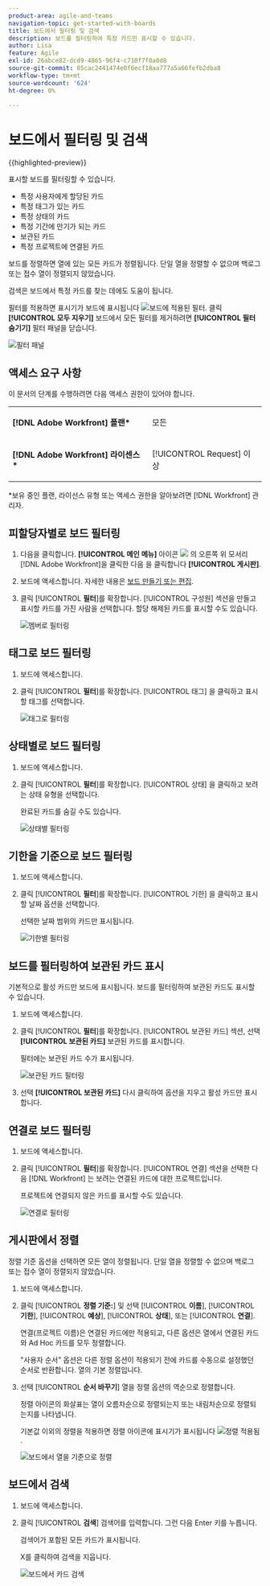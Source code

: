 ```yaml
---
product-area: agile-and-teams
navigation-topic: get-started-with-boards
title: 보드에서 필터링 및 검색
description: 보드를 필터링하여 특정 카드만 표시할 수 있습니다.
author: Lisa
feature: Agile
exl-id: 26abce82-dcd9-4865-96f4-c710f7f0a0d8
source-git-commit: 05cac2441474e0f6ecf18aa777a5a66fefb2dba8
workflow-type: tm+mt
source-wordcount: '624'
ht-degree: 0%

---
```


# 보드에서 필터링 및 검색

{{highlighted-preview}}

표시할 보드를 필터링할 수 있습니다.

* 특정 사용자에게 할당된 카드
* 특정 태그가 있는 카드
* 특정 상태의 카드
* 특정 기간에 만기가 되는 카드
* 보관된 카드
* 특정 프로젝트에 연결된 카드

<span class="preview">보드를 정렬하면 열에 있는 모든 카드가 정렬됩니다. 단일 열을 정렬할 수 없으며 백로그 또는 접수 열이 정렬되지 않았습니다.</span>

검색은 보드에서 특정 카드를 찾는 데에도 도움이 됩니다.

필터를 적용하면 표시기가 보드에 표시됩니다 ![보드에 적용된 필터](assets/boards-filterapplied-30x30.png). 클릭 **[!UICONTROL 모두 지우기]** 보드에서 모든 필터를 제거하려면 **[!UICONTROL 필터 숨기기]** 필터 패널을 닫습니다.

![필터 패널](assets/boards-all-filters-collapsed-1022.png)

## 액세스 요구 사항

이 문서의 단계를 수행하려면 다음 액세스 권한이 있어야 합니다.

<table style="table-layout:auto"> 
 <col> 
 <col> 
 <tbody> 
  <tr> 
   <td role="rowheader"><strong>[!DNL Adobe Workfront] 플랜*</strong></td> 
   <td> <p>모든</p> </td> 
  </tr> 
  <tr> 
   <td role="rowheader"><strong>[!DNL Adobe Workfront] 라이센스*</strong></td> 
   <td> <p>[!UICONTROL Request] 이상</p> </td> 
  </tr> 
 </tbody> 
</table>

&#42;보유 중인 플랜, 라이선스 유형 또는 액세스 권한을 알아보려면 [!DNL Workfront] 관리자.

## 피할당자별로 보드 필터링

1. 다음을 클릭합니다. **[!UICONTROL 메인 메뉴]** 아이콘 ![](assets/main-menu-icon.png) 의 오른쪽 위 모서리 [!DNL Adobe Workfront]을 클릭한 다음 을 클릭합니다 **[!UICONTROL 게시판]**.
1. 보드에 액세스합니다. 자세한 내용은 [보드 만들기 또는 편집](../../agile/get-started-with-boards/create-edit-board.md).
1. 클릭 [!UICONTROL **필터**]&#x200B;를 확장합니다. [!UICONTROL 구성원] 섹션을 만들고 표시할 카드를 가진 사람을 선택합니다. 할당 해제된 카드를 표시할 수도 있습니다.

   ![멤버로 필터링](assets/boards-filter-by-assignees-0822.png)

## 태그로 보드 필터링

1. 보드에 액세스합니다.
1. 클릭 [!UICONTROL **필터**]&#x200B;를 확장합니다. [!UICONTROL 태그] 을 클릭하고 표시할 태그를 선택합니다.

   ![태그로 필터링](assets/boards-filter-by-tags-0822.png)

## 상태별로 보드 필터링

1. 보드에 액세스합니다.
1. 클릭 [!UICONTROL **필터**]&#x200B;를 확장합니다. [!UICONTROL 상태] 을 클릭하고 보려는 상태 유형을 선택합니다.

   완료된 카드를 숨길 수도 있습니다.

   ![상태별 필터링](assets/boards-filter-by-status-0822.png)

## 기한을 기준으로 보드 필터링

1. 보드에 액세스합니다.
1. 클릭 [!UICONTROL **필터**]&#x200B;를 확장합니다. [!UICONTROL 기한] 을 클릭하고 표시할 날짜 옵션을 선택합니다.

   선택한 날짜 범위의 카드만 표시됩니다.

   ![기한별 필터링](assets/boards-filter-by-due-date-0822.png)

## 보드를 필터링하여 보관된 카드 표시

기본적으로 활성 카드만 보드에 표시됩니다. 보드를 필터링하여 보관된 카드도 표시할 수 있습니다.

1. 보드에 액세스합니다.
1. 클릭 [!UICONTROL **필터**]&#x200B;를 확장합니다. [!UICONTROL 보관된 카드] 섹션, 선택 **[!UICONTROL 보관된 카드]** 보관된 카드를 표시합니다.

   필터에는 보관된 카드 수가 표시됩니다.

   ![보관된 카드 필터링](assets/boards-filter-by-archived-cards_0822.png)

1. 선택 **[!UICONTROL 보관된 카드]** 다시 클릭하여 옵션을 지우고 활성 카드만 표시합니다.

## 연결로 보드 필터링

1. 보드에 액세스합니다.
1. 클릭 [!UICONTROL **필터**]&#x200B;를 확장합니다. [!UICONTROL 연결] 섹션을 선택한 다음 [!DNL Workfront] 는 보려는 연결된 카드에 대한 프로젝트입니다.

   프로젝트에 연결되지 않은 카드를 표시할 수도 있습니다.

   ![연결로 필터링](assets/boards-filter-by-connection.png)

<div class="preview">

## 게시판에서 정렬

정렬 기준 옵션을 선택하면 모든 열이 정렬됩니다. 단일 열을 정렬할 수 없으며 백로그 또는 접수 열이 정렬되지 않았습니다.

1. 보드에 액세스합니다.
1. 클릭 [!UICONTROL **정렬 기준:**] 및 선택 [!UICONTROL **이름**], [!UICONTROL **기한**], [!UICONTROL **예상**], [!UICONTROL **상태**], 또는 [!UICONTROL **연결**].

   연결(프로젝트 이름)은 연결된 카드에만 적용되고, 다른 옵션은 열에서 연결된 카드와 Ad Hoc 카드를 모두 정렬합니다.

   &quot;사용자 순서&quot; 옵션은 다른 정렬 옵션이 적용되기 전에 카드를 수동으로 설정했던 순서로 반환합니다. 열의 기본 정렬입니다.

1. 선택 [!UICONTROL **순서 바꾸기**] 열을 정렬 옵션의 역순으로 정렬합니다.

   정렬 아이콘의 화살표는 열이 오름차순으로 정렬되는지 또는 내림차순으로 정렬되는지를 나타냅니다.

   기본값 이외의 정렬을 적용하면 정렬 아이콘에 표시기가 표시됩니다 ![정렬 적용됨](assets/sort-applied-boards.png).

   ![보드에서 열을 기준으로 정렬](assets/sort-by-columns-in-board.png)

</div>

## 보드에서 검색

1. 보드에 액세스합니다.
1. 클릭 [!UICONTROL **검색**] 검색어를 입력합니다. 그런 다음 Enter 키를 누릅니다.

   검색어가 포함된 모든 카드가 표시됩니다.

   X를 클릭하여 검색을 지웁니다.

   ![보드에서 카드 검색](assets/boards-searchbox.png)
